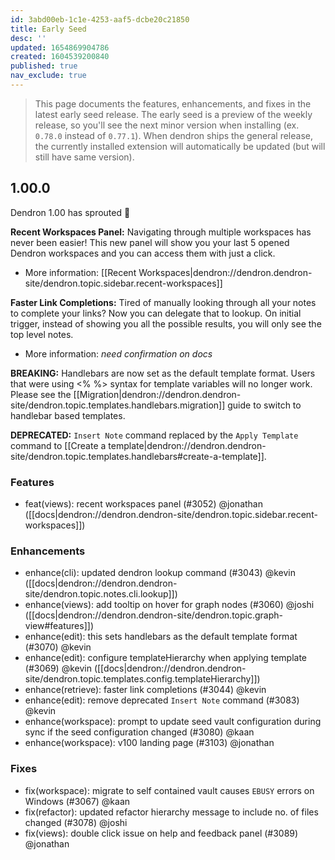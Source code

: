 ```yaml
---
id: 3abd00eb-1c1e-4253-aaf5-dcbe20c21850
title: Early Seed
desc: ''
updated: 1654869904786
created: 1604539200840
published: true
nav_exclude: true
---
```


> This page documents the features, enhancements, and fixes in the latest early seed release. The early seed is a preview of the weekly release, so you'll see the next minor version when installing (ex. `0.78.0` instead of `0.77.1`). When dendron ships the general release, the currently installed extension will automatically be updated (but will still have same version).

## 1.00.0

Dendron 1.00 has sprouted 🌱

**Recent Workspaces Panel:** Navigating through multiple workspaces has never been easier! This new panel will show you your last 5 opened Dendron workspaces and you can access them with just a click.
- More information: [[Recent Workspaces|dendron://dendron.dendron-site/dendron.topic.sidebar.recent-workspaces]]

**Faster Link Completions:** Tired of manually looking through all your notes to complete your links? Now you can delegate that to lookup. On initial trigger, instead of showing you all the possible results, you will only see the top level notes. 
- More information: _need confirmation on docs_

**BREAKING:** Handlebars are now set as the default template format. Users that were using <% %> syntax for template variables will no longer work. Please see the [[Migration|dendron://dendron.dendron-site/dendron.topic.templates.handlebars.migration]] guide to switch to handlebar based templates. 

**DEPRECATED:** `Insert Note` command replaced by the `Apply Template` command to [[Create a template|dendron://dendron.dendron-site/dendron.topic.templates.handlebars#create-a-template]]. 

### Features
- feat(views): recent workspaces panel (#3052) @jonathan ([[docs|dendron://dendron.dendron-site/dendron.topic.sidebar.recent-workspaces]])

### Enhancements
- enhance(cli): updated dendron lookup command (#3043) @kevin ([[docs|dendron://dendron.dendron-site/dendron.topic.notes.cli.lookup]])
- enhance(views): add tooltip on hover for graph nodes (#3060) @joshi ([[docs|dendron://dendron.dendron-site/dendron.topic.graph-view#features]])
- enhance(edit): this sets handlebars as the default template format (#3070) @kevin
- enhance(edit): configure templateHierarchy when applying template (#3069) @kevin ([[docs|dendron://dendron.dendron-site/dendron.topic.templates.config.templateHierarchy]])
- enhance(retrieve): faster link completions (#3044)  @kevin
- enhance(edit): remove deprecated `Insert Note` command (#3083) @kevin
- enhance(workspace): prompt to update seed vault configuration during sync if the seed configuration changed (#3080) @kaan
- enhance(workspace): v100 landing page (#3103) @jonathan

### Fixes
- fix(workspace): migrate to self contained vault causes `EBUSY` errors on Windows (#3067) @kaan
- fix(refactor): updated refactor hierarchy message to include no. of files changed (#3078) @joshi
- fix(views): double click issue on help and feedback panel (#3089) @jonathan